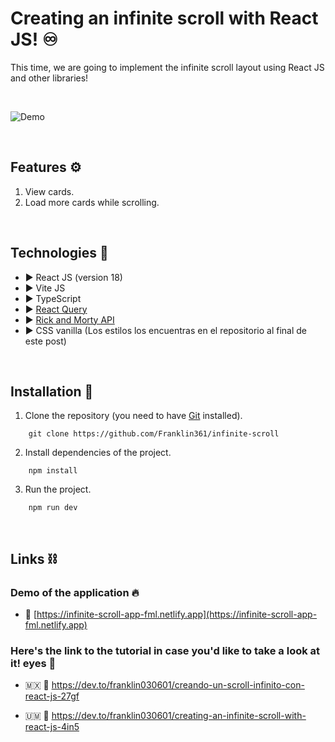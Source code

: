 # **Creating an infinite scroll with React JS! ♾️**

This time, we are going to implement the infinite scroll layout using React JS and other libraries!

&nbsp;


![Demo](https://res.cloudinary.com/dnxchppfm/image/upload/v1659655141/posts/infinite-scroll/edit-in-scroll_pi4rdd.gif)

&nbsp;

## **Features ⚙️**

1. View cards.
2. Load more cards while scrolling.

&nbsp;

## **Technologies 🧪**

- ▶️ React JS (version 18)
- ▶️ Vite JS
- ▶️ TypeScript
- ▶️ [React Query](https://tanstack.com/query/v4) 
- ▶️ [Rick and Morty API](https://rickandmortyapi.com/)
- ▶️ CSS vanilla (Los estilos los encuentras en el repositorio al final de este post) 

&nbsp;

## **Installation 🧰**

1. Clone the repository (you need to have [Git](https://git-scm.com) installed).

```shell
    git clone https://github.com/Franklin361/infinite-scroll
```

2.  Install dependencies of the project.

```shell
    npm install
```

3. Run the project.
```shell
    npm run dev
```

&nbsp;

## **Links ⛓️**

### Demo of the application 🔥
- 🔗 [https://infinite-scroll-app-fml.netlify.app](https://infinite-scroll-app-fml.netlify.app)

### Here's the link to the tutorial in case you'd like to take a look at it! eyes 👀

- 🇲🇽 🔗 https://dev.to/franklin030601/creando-un-scroll-infinito-con-react-js-27gf

- 🇺🇲 🔗 https://dev.to/franklin030601/creating-an-infinite-scroll-with-react-js-4in5
